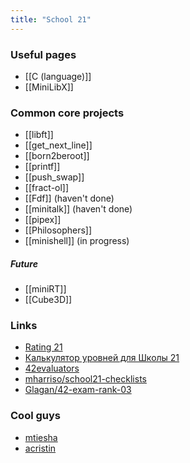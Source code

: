 ```yaml
---
title: "School 21"
---
```


### Useful pages
- [[C (language)]]
- [[MiniLibX]]

### Common core projects
- [[libft]]
- [[get_next_line]]
- [[born2beroot]]
- [[printf]]
- [[push_swap]]
- [[fract-ol]]
- [[Fdf]] (haven't done)
- [[minitalk]] (haven't done)
- [[pipex]]
- [[Philosophers]]
- [[minishell]] (in progress)

##### Future
- [[miniRT]]
- [[Cube3D]]

### Links
- [Rating 21](http://42stats.ru/)
- [Калькулятор уровней для Школы 21](https://calc21.ru/)
- [42evaluators](https://42evaluators.com/calculator)
- [mharriso/school21-checklists](https://github.com/mharriso/school21-checklists)
- [Glagan/42-exam-rank-03](https://github.com/Glagan/42-exam-rank-03)

### Cool guys
- [mtiesha](https://profile.intra.42.fr/users/mtiesha)
- [acristin](https://profile.intra.42.fr/users/acristin)

